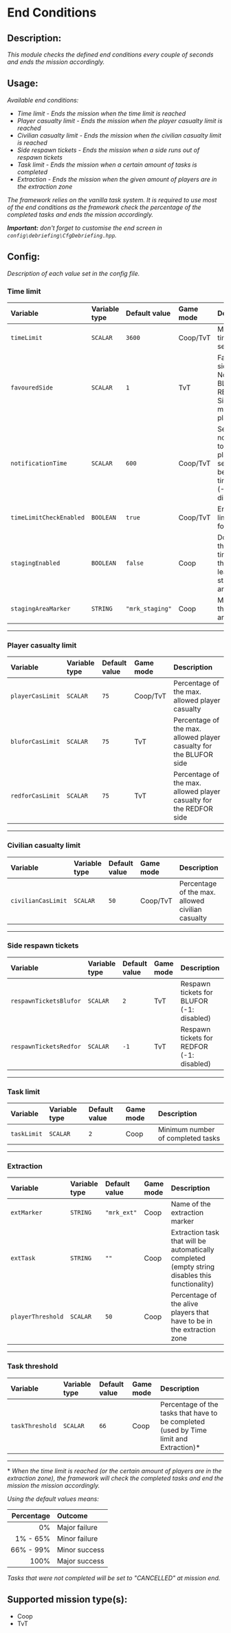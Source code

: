 # End Conditions
## Description:
_This module checks the defined end conditions every couple of seconds and ends the mission accordingly._

## Usage:
_Available end conditions:_
 - _Time limit - Ends the mission when the time limit is reached_
 - _Player casualty limit - Ends the mission when the player casualty limit is reached_
 - _Civilian casualty limit - Ends the mission when the civilian casualty limit is reached_
 - _Side respawn tickets - Ends the mission when a side runs out of respawn tickets_
 - _Task limit - Ends the mission when a certain amount of tasks is completed_
 - _Extraction - Ends the mission when the given amount of players are in the extraction zone_

_The framework relies on the vanilla task system. It is required to use most of the end conditions as the framework check the percentage of the completed tasks and ends the mission accordingly._

_**Important:** don't forget to customise the end screen in `config\debriefing\CfgDebriefing.hpp`._

## Config:
_Description of each value set in the config file._

### **Time limit**
| Variable                | Variable type | Default value   | Game mode  | Description                                                                       |
|:----------------------- |:------------- |:--------------- |:---------- |:--------------------------------------------------------------------------------- |
| `timeLimit`             | `SCALAR`      | `3600`          | Coop/TvT   | Mission time limit in seconds                                                     |
| `favouredSide`          | `SCALAR`      | `1`             | TvT        | Favoured side (0: None, 1: BLUFOR, 2: REDFOR, 3: Side with more players)          |
| `notificationTime`      | `SCALAR`      | `600`           | Coop/TvT   | Send a notification to each player X seconds before the time limit (-1: disabled) |
| `timeLimitCheckEnabled` | `BOOLEAN`     | `true`          | Coop/TvT   | Enable time limit check for players                                               |
| `stagingEnabled`        | `BOOLEAN`     | `false`         | Coop       | Don't start the mission timer until the players leave the staging area            |
| `stagingAreaMarker`     | `STRING`      | `"mrk_staging"` | Coop       | Marker for the staging area                                                       |
---
### **Player casualty limit**
| Variable         | Variable type | Default value | Game mode  | Description                                                        |
|:---------------- |:------------- |:------------- |:---------- |:------------------------------------------------------------------ |
| `playerCasLimit` | `SCALAR`      | `75`          | Coop/TvT   | Percentage of the max. allowed player casualty                     |
| `bluforCasLimit` | `SCALAR`      | `75`          | TvT        | Percentage of the max. allowed player casualty for the BLUFOR side |
| `redforCasLimit` | `SCALAR`      | `75`          | TvT        | Percentage of the max. allowed player casualty for the REDFOR side |
---
### **Civilian casualty limit**
| Variable           | Variable type | Default value | Game mode | Description                                      |
|:------------------ |:------------- |:------------- |:--------- |:------------------------------------------------ |
| `civilianCasLimit` | `SCALAR`      | `50`          | Coop/TvT  | Percentage of the max. allowed civilian casualty |
---
### **Side respawn tickets**
| Variable               | Variable type | Default value | Game mode | Description                               |
|:---------------------- |:------------- |:------------- |:--------- |:----------------------------------------- |
| `respawnTicketsBlufor` | `SCALAR`      | `2`           | TvT       | Respawn tickets for BLUFOR (-1: disabled) |
| `respawnTicketsRedfor` | `SCALAR`      | `-1`          | TvT       | Respawn tickets for REDFOR (-1: disabled) |
---
### **Task limit**
| Variable    | Variable type | Default value | Game mode | Description                       |
|:----------- |:------------- |:------------- |:--------- |:--------------------------------- |
| `taskLimit` | `SCALAR`      | `2`           | Coop      | Minimum number of completed tasks |
---
### **Extraction**
| Variable          | Variable type | Default value | Game mode | Description                                                                                     |
|:----------------- |:------------- |:------------- |:--------- |:----------------------------------------------------------------------------------------------- |
| `extMarker`       | `STRING`      | `"mrk_ext"`   | Coop      | Name of the extraction marker                                                                   |
| `extTask`         | `STRING`      | `""`          | Coop      | Extraction task that will be automatically completed (empty string disables this functionality) |
| `playerThreshold` | `SCALAR`      | `50`          | Coop      | Percentage of the alive players that have to be in the extraction zone                          |
---
### **Task threshold**
| Variable          | Variable type | Default value | Game mode | Description                                                                            |
|:----------------- |:------------- |:------------- |:--------- |:-------------------------------------------------------------------------------------- |
| `taskThreshold`   | `SCALAR`      | `66`          | Coop      | Percentage of the tasks that have to be completed (used by Time limit and Extraction)* |
---

\* _When the time limit is reached (or the certain amount of players are in the extraction zone), the framework will check the completed tasks and end the mission the mission accordingly._

_Using the default values means:_

| Percentage | Outcome       |
| ---------: |:------------- |
| 0%         | Major failure |
| 1% - 65%   | Minor failure |
| 66% - 99%  | Minor success |
| 100%       | Major success |

_Tasks that were not completed will be set to "CANCELLED" at mission end._

## Supported mission type(s):
 - Coop
 - TvT
